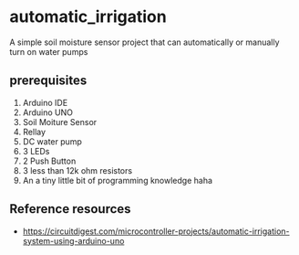 # automatic_irrigation

A simple soil moisture sensor project that can automatically or manually turn on water pumps

## prerequisites

1. Arduino IDE
2. Arduino UNO
3. Soil Moiture Sensor
4. Rellay
5. DC water pump
6. 3 LEDs
7. 2 Push Button
8. 3 less than 12k ohm resistors
9. An a tiny little bit of programming knowledge haha

## Reference resources

- https://circuitdigest.com/microcontroller-projects/automatic-irrigation-system-using-arduino-uno
